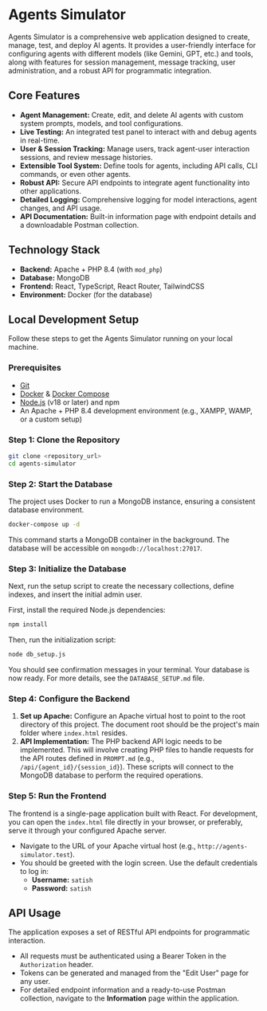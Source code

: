 # Agents Simulator

Agents Simulator is a comprehensive web application designed to create, manage, test, and deploy AI agents. It provides a user-friendly interface for configuring agents with different models (like Gemini, GPT, etc.) and tools, along with features for session management, message tracking, user administration, and a robust API for programmatic integration.

## Core Features

-   **Agent Management:** Create, edit, and delete AI agents with custom system prompts, models, and tool configurations.
-   **Live Testing:** An integrated test panel to interact with and debug agents in real-time.
-   **User & Session Tracking:** Manage users, track agent-user interaction sessions, and review message histories.
-   **Extensible Tool System:** Define tools for agents, including API calls, CLI commands, or even other agents.
-   **Robust API:** Secure API endpoints to integrate agent functionality into other applications.
-   **Detailed Logging:** Comprehensive logging for model interactions, agent changes, and API usage.
-   **API Documentation:** Built-in information page with endpoint details and a downloadable Postman collection.

## Technology Stack

-   **Backend:** Apache + PHP 8.4 (with `mod_php`)
-   **Database:** MongoDB
-   **Frontend:** React, TypeScript, React Router, TailwindCSS
-   **Environment:** Docker (for the database)

## Local Development Setup

Follow these steps to get the Agents Simulator running on your local machine.

### Prerequisites

-   [Git](https://git-scm.com/)
-   [Docker](https://www.docker.com/get-started) & [Docker Compose](https://docs.docker.com/compose/install/)
-   [Node.js](https://nodejs.org/en/) (v18 or later) and npm
-   An Apache + PHP 8.4 development environment (e.g., XAMPP, WAMP, or a custom setup)

### Step 1: Clone the Repository

```bash
git clone <repository_url>
cd agents-simulator
```

### Step 2: Start the Database

The project uses Docker to run a MongoDB instance, ensuring a consistent database environment.

```bash
docker-compose up -d
```

This command starts a MongoDB container in the background. The database will be accessible on `mongodb://localhost:27017`.

### Step 3: Initialize the Database

Next, run the setup script to create the necessary collections, define indexes, and insert the initial admin user.

First, install the required Node.js dependencies:

```bash
npm install
```

Then, run the initialization script:

```bash
node db_setup.js
```

You should see confirmation messages in your terminal. Your database is now ready. For more details, see the `DATABASE_SETUP.md` file.

### Step 4: Configure the Backend

1.  **Set up Apache:** Configure an Apache virtual host to point to the root directory of this project. The document root should be the project's main folder where `index.html` resides.
2.  **API Implementation:** The PHP backend API logic needs to be implemented. This will involve creating PHP files to handle requests for the API routes defined in `PROMPT.md` (e.g., `/api/{agent_id}/{session_id}`). These scripts will connect to the MongoDB database to perform the required operations.

### Step 5: Run the Frontend

The frontend is a single-page application built with React. For development, you can open the `index.html` file directly in your browser, or preferably, serve it through your configured Apache server.

-   Navigate to the URL of your Apache virtual host (e.g., `http://agents-simulator.test`).
-   You should be greeted with the login screen. Use the default credentials to log in:
    -   **Username:** `satish`
    -   **Password:** `satish`

## API Usage

The application exposes a set of RESTful API endpoints for programmatic interaction.

-   All requests must be authenticated using a Bearer Token in the `Authorization` header.
-   Tokens can be generated and managed from the "Edit User" page for any user.
-   For detailed endpoint information and a ready-to-use Postman collection, navigate to the **Information** page within the application.
